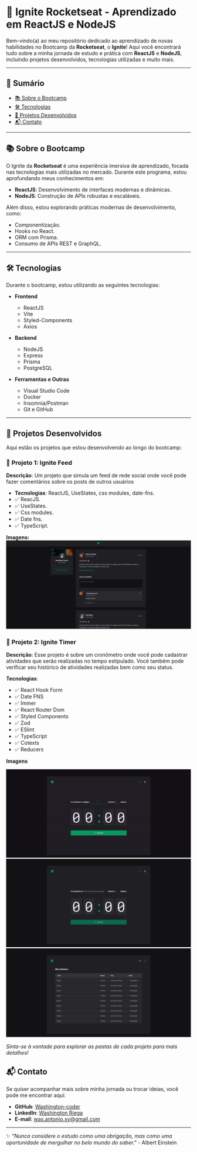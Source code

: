 # 🚀 Ignite Rocketseat - Aprendizado em ReactJS e NodeJS  

Bem-vindo(a) ao meu repositório dedicado ao aprendizado de novas habilidades no Bootcamp da **Rocketseat**, o **Ignite**! Aqui você encontrará tudo sobre a minha jornada de estudo e prática com **ReactJS** e **NodeJS**, incluindo projetos desenvolvidos, tecnologias utilizadas e muito mais.  

---

## 📖 Sumário  

- [📚 Sobre o Bootcamp](#-sobre-o-bootcamp)  
- [🛠️ Tecnologias](#️-tecnologias)  
- [📂 Projetos Desenvolvidos](#-projetos-desenvolvidos)  
- [📬 Contato](#-contato)  

---

## 📚 Sobre o Bootcamp  

O Ignite da **Rocketseat** é uma experiência imersiva de aprendizado, focada nas tecnologias mais utilizadas no mercado. Durante este programa, estou aprofundando meus conhecimentos em:  

- **ReactJS**: Desenvolvimento de interfaces modernas e dinâmicas.  
- **NodeJS**: Construção de APIs robustas e escaláveis.  

Além disso, estou explorando práticas modernas de desenvolvimento, como:  
- Componentização.  
- Hooks no React.  
- ORM com Prisma.  
- Consumo de APIs REST e GraphQL.  

---

## 🛠️ Tecnologias  

Durante o bootcamp, estou utilizando as seguintes tecnologias:  

- **Frontend**  
  - ReactJS  
  - Vite  
  - Styled-Components  
  - Axios  

- **Backend**  
  - NodeJS  
  - Express  
  - Prisma  
  - PostgreSQL  

- **Ferramentas e Outras**  
  - Visual Studio Code  
  - Docker  
  - Insomnia/Postman  
  - Git e GitHub  

---

## 📂 Projetos Desenvolvidos  

Aqui estão os projetos que estou desenvolvendo ao longo do bootcamp:  

### 📝 **Projeto 1: Ignite Feed**  
**Descrição**: Um projeto que simula um feed de rede social onde você pode fazer comentários sobre os posts de outros usuários
- **Tecnologias**: ReactJS, UseStates, css modules, date-fns.  
- ✅ ReacJS.  
- ✅ UseStates.  
- ✅ Css modules.  
- ✅ Date fns.  
- ✅ TypeScript.  

**Imagens:**
![Ignite Feed](./projects-images/example1.png)


### 📝 **Projeto 2: Ignite Timer**
**Descrição**: Esse projeto é sobre um cronômetro onde você pode cadastrar atividades que serão realizadas no tempo estipulado. Você também pode verificar seu histórico de atividades realizadas bem como seu status.

**Tecnologias**:
- ✅ React Hook Form
- ✅ Date FNS
- ✅ Immer
- ✅ React Router Dom
- ✅ Styled Components
- ✅ Zod
- ✅ ESlint
- ✅ TypeScript
- ✅ Cotexts
- ✅ Reducers

**Imagens**

![Ignite Timer](./projects-images/ignite_timer-ezgif.com-video-to-gif-converter.gif)
![Ignite Timer](./projects-images/ignite-timer.png)
![Ignite Timer](./projects-images/ignite-timer2.png)

_Sinta-se à vontade para explorar as pastas de cada projeto para mais detalhes!_  

## 📬 Contato  

Se quiser acompanhar mais sobre minha jornada ou trocar ideias, você pode me encontrar aqui:  

- **GitHub**: [Washington-coder](https://github.com/Washington-coder)  
- **LinkedIn**: [Washington Riega](https://www.linkedin.com/in/washington-riega/)  
- **E-mail**: was.antonio.xy@gmail.com 

---

✨ _"Nunca considere o estudo como uma obrigação, mas como uma oportunidade de mergulhar no belo mundo do saber."_  - Albert Einstein
